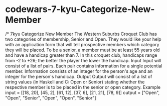 # codewars-7-kyu-Categorize-New-Member
  /* 7kyu  Categorize New Member    The Western Suburbs Croquet Club has two categories of membership, Senior and Open. They would like your help with an application form that will tell prospective members which category they will be placed.  To be a senior, a member must be at least 55 years old and have a handicap greater than 7. In this croquet club, handicaps range from -2 to +26; the better the player the lower the handicap.  Input Input will consist of a list of pairs. Each pair contains information for a single potential member. Information consists of an integer for the person's age and an integer for the person's handicap.  Output Output will consist of a list of string values (in Haskell and C: Open or Senior) stating whether the respective member is to be placed in the senior or open category.  Example input =  [[18, 20], [45, 2], [61, 12], [37, 6], [21, 21], [78, 9]] output = ["Open", "Open", "Senior", "Open", "Open", "Senior"]

